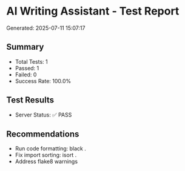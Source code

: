 # AI Writing Assistant - Test Report
Generated: 2025-07-11 15:07:17

## Summary
- Total Tests: 1
- Passed: 1
- Failed: 0
- Success Rate: 100.0%

## Test Results
- Server Status: ✅ PASS

## Recommendations
- Run code formatting: black .
- Fix import sorting: isort .
- Address flake8 warnings
